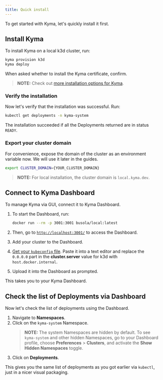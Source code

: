 ```yaml
---
title: Quick install
---
```


To get started with Kyma, let's quickly install it first.

## Install Kyma

To install Kyma on a local k3d cluster, run:

```bash
kyma provision k3d
kyma deploy
```

When asked whether to install the Kyma certificate, confirm.

> **NOTE:** Check out [more installation options for Kyma](../04-operation-guides/operations/02-install-kyma.md).

### Verify the installation

Now let's verify that the installation was successful. Run:

```bash
kubectl get deployments -n kyma-system
```

The installation succeeded if all the Deployments returned are in status `READY`.

### Export your cluster domain

For convenience, expose the domain of the cluster as an environment variable now. 
We will use it later in the guides. 

```bash
export CLUSTER_DOMAIN={YOUR_CLUSTER_DOMAIN}
```

> **NOTE:** For local installation, the cluster domain is `local.kyma.dev`.

## Connect to Kyma Dashboard

To manage Kyma via GUI, connect it to Kyma Dashboard. 

1. To start the Dashboard, run:

    ```bash
    docker run --rm -p 3001:3001 busola/local:latest
    ```

2. Then, go to [`http://localhost:3001/`](http://localhost:3001/) to access the Dashboard.
3. Add your cluster to the Dashboard. 
4. [Get your `kubeconfig` file](https://kubernetes.io/docs/concepts/configuration/organize-cluster-access-kubeconfig/).  Paste it into a text editor and replace the `0.0.0.0` part in the **cluster.server** value for k3d with `host.docker.internal`.
5. Upload it into the Dashboard as prompted.

This takes you to your Kyma Dashboard.

<!--
//TODO: Finish when Busola working with Docker gets fixed. Replace the Docker command in step 1 with `kyma dashboard --local` and the address in step 2 with `https://dashboard.kyma-project/`.
-->

## Check the list of Deployments via Dashboard

Now let's check the list of deployments using the Dashboard.

1. Navigate to **Namespaces**.
2. Click on the `kyma-system` Namespace.
    > **NOTE:** The system Namespaces are hidden by default. 
    > To see `kyma-system` and other hidden Namespaces, go to your Dashboard profile, choose **Preferences** > **Clusters**, and activate the **Show Hidden Namespaces** toggle.
3. Click on **Deployments**.

This gives you the same list of deployments as you got earlier via `kubectl`, just in a nicer visual packaging. 